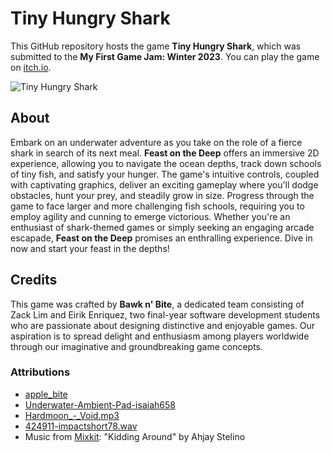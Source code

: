 # Tiny Hungry Shark

This GitHub repository hosts the game **Tiny Hungry Shark**, which was submitted to the **My First Game Jam: Winter 2023**. You can play the game on [itch.io](https://eirikenriquez.itch.io/tiny-hungry-shark).

![Tiny Hungry Shark](https://img.itch.zone/aW1hZ2UvMTkyMjUxMy8xMTMwMTU0NS5wbmc=/794x1000/SQf3Ei.png)

## About

Embark on an underwater adventure as you take on the role of a fierce shark in search of its next meal. **Feast on the Deep** offers an immersive 2D experience, allowing you to navigate the ocean depths, track down schools of tiny fish, and satisfy your hunger. The game's intuitive controls, coupled with captivating graphics, deliver an exciting gameplay where you'll dodge obstacles, hunt your prey, and steadily grow in size. Progress through the game to face larger and more challenging fish schools, requiring you to employ agility and cunning to emerge victorious. Whether you're an enthusiast of shark-themed games or simply seeking an engaging arcade escapade, **Feast on the Deep** promises an enthralling experience. Dive in now and start your feast in the depths!

## Credits

This game was crafted by **Bawk n' Bite**, a dedicated team consisting of Zack Lim and Eirik Enriquez, two final-year software development students who are passionate about designing distinctive and enjoyable games. Our aspiration is to spread delight and enthusiasm among players worldwide through our imaginative and groundbreaking game concepts.

### Attributions

- [apple_bite](https://opengameart.org/content/apple-bite)
- [Underwater-Ambient-Pad-isaiah658](https://opengameart.org/content/underwater-ambient-pad)
- [Hardmoon_-_Void.mp3](https://opengameart.org/content/void)
- [424911-impactshort78.wav](https://opengameart.org/content/short-impact)
- Music from [Mixkit](https://mixkit.co/free-stock-music/tag/videogame/): "Kidding Around" by Ahjay Stelino
